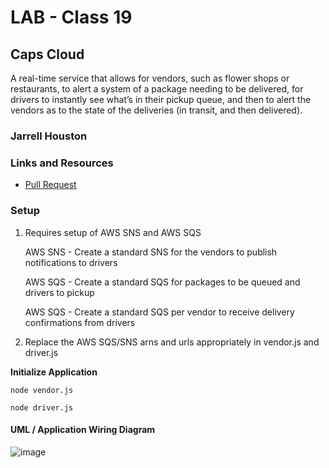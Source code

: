 # LAB - Class 19

## Caps Cloud

A real-time service that allows for vendors, such as flower shops or restaurants, to alert a system of a package needing to be delivered, for drivers to instantly see what’s in their pickup queue, and then to alert the vendors as to the state of the deliveries (in transit, and then delivered).

### Jarrell Houston

### Links and Resources

- [Pull Request](https://github.com/Jarrell28/caps-cloud/pull/1)

### Setup

1. Requires setup of AWS SNS and AWS SQS 

     AWS SNS - Create a standard SNS for the vendors to publish notifications to drivers

     AWS SQS - Create a standard SQS for packages to be queued and drivers to pickup

     AWS SQS - Create a standard SQS per vendor to receive delivery confirmations from drivers

2. Replace the AWS SQS/SNS arns and urls appropriately in vendor.js and driver.js

 **Initialize Application**

```node vendor.js```

```node driver.js```


#### UML / Application Wiring Diagram

![image](https://user-images.githubusercontent.com/33704616/118372444-42b7a780-b577-11eb-9435-4a12b478fb2d.png)
